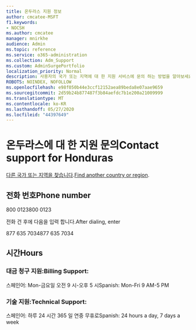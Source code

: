 ```yaml
---
title: 온두라스 지원 정보
author: cmcatee-MSFT
f1.keywords:
- NOCSH
ms.author: cmcatee
manager: mnirkhe
audience: Admin
ms.topic: reference
ms.service: o365-administration
ms.collection: Adm_Support
ms.custom: AdminSurgePortfolio
localization_priority: Normal
description: 사용자의 국가 또는 지역에 대 한 지원 서비스에 문의 하는 방법을 알아보세요.
ROBOTS: NOINDEX, NOFOLLOW
ms.openlocfilehash: e98f050b44e3ccf12152aea89beda8e07aae9659
ms.sourcegitcommit: 2d59b24b877487f3b84aefdc7b1e200a21009999
ms.translationtype: MT
ms.contentlocale: ko-KR
ms.lasthandoff: 05/27/2020
ms.locfileid: "44397649"
---
```

# <a name="contact-support-for-honduras"></a><span data-ttu-id="bc310-103">온두라스에 대 한 지원 문의</span><span class="sxs-lookup"><span data-stu-id="bc310-103">Contact support for Honduras</span></span>

<span data-ttu-id="bc310-104">[다른 국가 또는 지역을 찾습니다](../contact-support-for-business-products.md).</span><span class="sxs-lookup"><span data-stu-id="bc310-104">[Find another country or region](../contact-support-for-business-products.md).</span></span>

## <a name="phone-number"></a><span data-ttu-id="bc310-105">전화 번호</span><span class="sxs-lookup"><span data-stu-id="bc310-105">Phone number</span></span>
<span data-ttu-id="bc310-106">800 0123</span><span class="sxs-lookup"><span data-stu-id="bc310-106">800 0123</span></span>

<span data-ttu-id="bc310-107">전화 건 후에 다음을 입력 합니다.</span><span class="sxs-lookup"><span data-stu-id="bc310-107">After dialing, enter</span></span>

<span data-ttu-id="bc310-108">877 635 7034</span><span class="sxs-lookup"><span data-stu-id="bc310-108">877 635 7034</span></span>

## <a name="hours"></a><span data-ttu-id="bc310-109">시간</span><span class="sxs-lookup"><span data-stu-id="bc310-109">Hours</span></span>
### <a name="billing-support"></a><span data-ttu-id="bc310-110">대금 청구 지원:</span><span class="sxs-lookup"><span data-stu-id="bc310-110">Billing Support:</span></span>

<span data-ttu-id="bc310-111">스페인어: Mon-금요일 오전 9 시-오후 5 시</span><span class="sxs-lookup"><span data-stu-id="bc310-111">Spanish: Mon-Fri 9 AM-5 PM</span></span>

### <a name="technical-support"></a><span data-ttu-id="bc310-112">기술 지원:</span><span class="sxs-lookup"><span data-stu-id="bc310-112">Technical Support:</span></span>

<span data-ttu-id="bc310-113">스페인어: 하루 24 시간 365 일 연중 무휴로</span><span class="sxs-lookup"><span data-stu-id="bc310-113">Spanish: 24 hours a day, 7 days a week</span></span>
